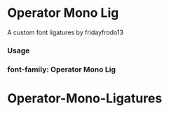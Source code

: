 # Operator Mono Lig
A custom font ligatures by fridayfrodo13

### Usage
### font-family: Operator Mono Lig
# Operator-Mono-Ligatures
